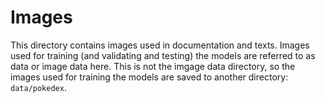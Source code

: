 # Images

This directory contains images used in documentation and texts.
Images used for training (and validating and testing) the models are referred to
as data or image data here.
This is not the imgage data directory, so the images used for training the
models are saved to another directory: `data/pokedex`.
